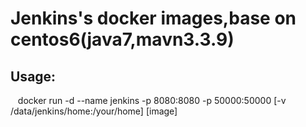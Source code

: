 # Jenkins's docker images,base on centos6(java7,mavn3.3.9)

## Usage:
    docker run -d --name jenkins -p 8080:8080 -p 50000:50000 [-v /data/jenkins/home:/your/home] [image]
